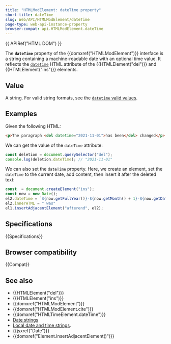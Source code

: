 ```yaml
---
title: "HTMLModElement: dateTime property"
short-title: dateTime
slug: Web/API/HTMLModElement/dateTime
page-type: web-api-instance-property
browser-compat: api.HTMLModElement.dateTime
---
```


{{ APIRef("HTML DOM") }}

The
**`dateTime`** property of the {{domxref("HTMLModElement")}} interface is a string containing a machine-readable date with an optional
time value. It reflects the [`datetime`](/en-US/docs/Web/HTML/Element/time#datetime) HTML attribute of the {{HTMLElement("del")}} and {{HTMLElement("ins")}} elements.

## Value

A string. For valid string formats, see the [`datetime` valid values](/en-US/docs/Web/HTML/Element/time#valid_datetime_values).

## Examples

Given the following HTML:

```html
<p>The paragraph <del datetime="2021-11-01">has been</del> changed</p>
```

We can get the value of the `dateTime` attribute:

```js
const deletion = document.querySelector("del");
console.log(deletion.dateTime); // "2021-11-01"
```

We can also set the `dateTime` property. Here, we create an element, set the `dateTime` to the current date, add content, then insert it after the deleted text:

```js
const  = document.createElement("ins");
const now = new Date();
el2.dateTime = `${now.getFullYear()}-${now.getMonth() + 1}-${now.getDate()}`;
el2.innerHTML = " was"
el1.insertAdjacentElement("afterend", el2);
```

## Specifications

{{Specifications}}

## Browser compatibility

{{Compat}}

## See also

- {{HTMLElement("del")}}
- {{HTMLElement("ins")}}
- {{domxref("HTMLModElement")}}
- {{domxref("HTMLModElement.cite")}}
- {{domxref("HTMLTimeElement.dateTime")}}
- [Date strings](/en-US/docs/Web/HTML/Date_and_time_formats#date_strings)
- [Local date and time strings](/en-US/docs/Web/HTML/Date_and_time_formats#local_date_and_time_strings).
- {{jsxref("Date")}}
- {{domxref("Element.insertAdjacentElement()")}}
